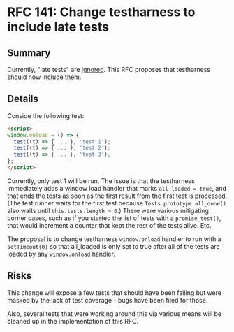 # RFC 141: Change testharness to include late tests

## Summary

Currently, "late tests" are
[ignored](https://github.com/web-platform-tests/wpt/blob/c751476c04678faa79e598683f2a6e94d17cf9e0/resources/test/tests/unit/late-test.html#L10-L17).
This RFC proposes that testharness should now include them.

## Details

Conside the following test:

```html
<script>
window.onload = () => {
  test((t) => { ... }, 'test 1');
  test((t) => { ... }, 'test 2');
  test((t) => { ... }, 'test 3');
};
</script>
```

Currently, only test 1 will be run. The issue is that the testharness
immediately adds a window load handler that marks `all_loaded = true`,
and that ends the tests as soon as the first result from the first test
is processed. (The test runner waits for the first test because
`Tests.prototype.all_done()` also waits until `this.tests.length > 0`.)
There were various mitigating corner cases, such as if you started
the list of tests with a `promise_test()`, that would increment a
counter that kept the rest of the tests alive. Etc.

The proposal is to change testharness `window.onload` handler to run
with a `setTimeout(0)` so that all_loaded is only set to true after all of
the tests are loaded by any `window.onload` handler.

## Risks

This change will expose a few tests that should have been failing but were
masked by the lack of test coverage - bugs have been filed for those.

Also, several tests that were working around this via various
means will be cleaned up in the implementation of this RFC. 
